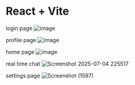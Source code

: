 # React + Vite
login page
![image](https://github.com/user-attachments/assets/9a9ef20e-19bf-46fd-b19c-cd5f49dd234b) 

profile page
![image](https://github.com/user-attachments/assets/46c461c7-fac8-4333-8ef5-52d688549c46)

home page 
![image](https://github.com/user-attachments/assets/8f18ddab-508d-4526-af05-cd0cf4e7dee3)

real time chat
![Screenshot 2025-07-04 225517](https://github.com/user-attachments/assets/91fa5d3d-1781-4ff5-8653-e47a329baaea)

settings page
![Screenshot (1597)](https://github.com/user-attachments/assets/e2799e2c-5326-4900-9cbc-2c1b5d86f580)



